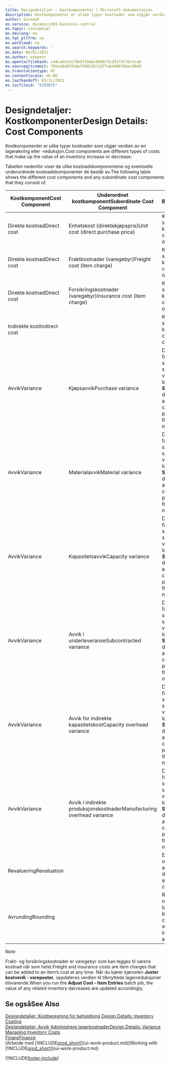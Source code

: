 ```yaml
---
title: Designdetaljer – Kostkomponenter | Microsoft-dokumentasjon
description: Kostkomponenter er ulike typer kostnader som utgjør verdien av en lagerøkning eller -reduksjon.
author: SorenGP
ms.service: dynamics365-business-central
ms.topic: conceptual
ms.devlang: na
ms.tgt_pltfrm: na
ms.workload: na
ms.search.keywords: ''
ms.date: 04/01/2021
ms.author: edupont
ms.openlocfilehash: c44ca651417bb9f2b66c009bf3cd51f4f3dc5ca8
ms.sourcegitcommit: 766e2840fd16efb901d211d7fa64d96766ac99d9
ms.translationtype: HT
ms.contentlocale: nb-NO
ms.lasthandoff: 03/31/2021
ms.locfileid: "5783875"
---
```

# <a name="design-details-cost-components"></a><span data-ttu-id="caf7e-103">Designdetaljer: Kostkomponenter</span><span class="sxs-lookup"><span data-stu-id="caf7e-103">Design Details: Cost Components</span></span>
<span data-ttu-id="caf7e-104">Kostkomponenter er ulike typer kostnader som utgjør verdien av en lagerøkning eller -reduksjon.</span><span class="sxs-lookup"><span data-stu-id="caf7e-104">Cost components are different types of costs that make up the value of an inventory increase or decrease.</span></span>  

 <span data-ttu-id="caf7e-105">Tabellen nedenfor viser de ulike kostnadskomponentene og eventuelle underordnede kostnadskomponenter de består av.</span><span class="sxs-lookup"><span data-stu-id="caf7e-105">The following table shows the different cost components and any subordinate cost components that they consist of.</span></span>  

|<span data-ttu-id="caf7e-106">Kostkomponent</span><span class="sxs-lookup"><span data-stu-id="caf7e-106">Cost Component</span></span>|<span data-ttu-id="caf7e-107">Underordnet kostkomponent</span><span class="sxs-lookup"><span data-stu-id="caf7e-107">Subordinate Cost Component</span></span>|<span data-ttu-id="caf7e-108">Beskrivelse</span><span class="sxs-lookup"><span data-stu-id="caf7e-108">Description</span></span>|  
|--------------------|--------------------------------|---------------------------------------|  
|<span data-ttu-id="caf7e-109">Direkte kostnad</span><span class="sxs-lookup"><span data-stu-id="caf7e-109">Direct cost</span></span>|<span data-ttu-id="caf7e-110">Enhetskost (direktekjøpspris)</span><span class="sxs-lookup"><span data-stu-id="caf7e-110">Unit cost (direct purchase price)</span></span>|<span data-ttu-id="caf7e-111">Kostnader som kan spores til et kostobjekt.</span><span class="sxs-lookup"><span data-stu-id="caf7e-111">Cost that can be traced to a cost object.</span></span>|  
|<span data-ttu-id="caf7e-112">Direkte kostnad</span><span class="sxs-lookup"><span data-stu-id="caf7e-112">Direct cost</span></span>|<span data-ttu-id="caf7e-113">Fraktkostnader (varegebyr)</span><span class="sxs-lookup"><span data-stu-id="caf7e-113">Freight cost (item charge)</span></span>|<span data-ttu-id="caf7e-114">Kostnader som kan spores til et kostobjekt.</span><span class="sxs-lookup"><span data-stu-id="caf7e-114">Cost that can be traced to a cost object.</span></span>|  
|<span data-ttu-id="caf7e-115">Direkte kostnad</span><span class="sxs-lookup"><span data-stu-id="caf7e-115">Direct cost</span></span>|<span data-ttu-id="caf7e-116">Forsikringskostnader (varegebyr)</span><span class="sxs-lookup"><span data-stu-id="caf7e-116">Insurance cost (item charge)</span></span>|<span data-ttu-id="caf7e-117">Kostnader som kan spores til et kostobjekt.</span><span class="sxs-lookup"><span data-stu-id="caf7e-117">Cost that can be traced to a cost object.</span></span>|  
|<span data-ttu-id="caf7e-118">Indirekte kost</span><span class="sxs-lookup"><span data-stu-id="caf7e-118">Indirect cost</span></span>||<span data-ttu-id="caf7e-119">Kostnad som ikke kan spores til et kostobjekt.</span><span class="sxs-lookup"><span data-stu-id="caf7e-119">Cost that cannot be traced to a cost object.</span></span>|  
|<span data-ttu-id="caf7e-120">Avvik</span><span class="sxs-lookup"><span data-stu-id="caf7e-120">Variance</span></span>|<span data-ttu-id="caf7e-121">Kjøpsavvik</span><span class="sxs-lookup"><span data-stu-id="caf7e-121">Purchase variance</span></span>|<span data-ttu-id="caf7e-122">Differansen mellom faktiske kostnader og standardkostnader, som bare bokføres for varer som bruker lagermetoden **Standard**.</span><span class="sxs-lookup"><span data-stu-id="caf7e-122">The difference between actual and standard costs, which is only posted for items using the **Standard** costing method.</span></span>|  
|<span data-ttu-id="caf7e-123">Avvik</span><span class="sxs-lookup"><span data-stu-id="caf7e-123">Variance</span></span>|<span data-ttu-id="caf7e-124">Materialavvik</span><span class="sxs-lookup"><span data-stu-id="caf7e-124">Material variance</span></span>|<span data-ttu-id="caf7e-125">Differansen mellom faktiske kostnader og standardkostnader, som bare bokføres for varer som bruker lagermetoden **Standard**.</span><span class="sxs-lookup"><span data-stu-id="caf7e-125">The difference between actual and standard costs, which is only posted for items using the **Standard** costing method.</span></span>|  
|<span data-ttu-id="caf7e-126">Avvik</span><span class="sxs-lookup"><span data-stu-id="caf7e-126">Variance</span></span>|<span data-ttu-id="caf7e-127">Kapasitetsavvik</span><span class="sxs-lookup"><span data-stu-id="caf7e-127">Capacity variance</span></span>|<span data-ttu-id="caf7e-128">Differansen mellom faktiske kostnader og standardkostnader, som bare bokføres for varer som bruker lagermetoden **Standard**.</span><span class="sxs-lookup"><span data-stu-id="caf7e-128">The difference between actual and standard costs, which is only posted for items using the **Standard** costing method.</span></span>|  
|<span data-ttu-id="caf7e-129">Avvik</span><span class="sxs-lookup"><span data-stu-id="caf7e-129">Variance</span></span>|<span data-ttu-id="caf7e-130">Avvik i underleveranse</span><span class="sxs-lookup"><span data-stu-id="caf7e-130">Subcontracted variance</span></span>|<span data-ttu-id="caf7e-131">Differansen mellom faktiske kostnader og standardkostnader, som bare bokføres for varer som bruker lagermetoden **Standard**.</span><span class="sxs-lookup"><span data-stu-id="caf7e-131">The difference between actual and standard costs, which is only posted for items using the **Standard** costing method.</span></span>|  
|<span data-ttu-id="caf7e-132">Avvik</span><span class="sxs-lookup"><span data-stu-id="caf7e-132">Variance</span></span>|<span data-ttu-id="caf7e-133">Avvik for indirekte kapasitetskost</span><span class="sxs-lookup"><span data-stu-id="caf7e-133">Capacity overhead variance</span></span>|<span data-ttu-id="caf7e-134">Differansen mellom faktiske kostnader og standardkostnader, som bare bokføres for varer som bruker lagermetoden **Standard**.</span><span class="sxs-lookup"><span data-stu-id="caf7e-134">The difference between actual and standard costs, which is only posted for items using the **Standard** costing method.</span></span>|  
|<span data-ttu-id="caf7e-135">Avvik</span><span class="sxs-lookup"><span data-stu-id="caf7e-135">Variance</span></span>|<span data-ttu-id="caf7e-136">Avvik i indirekte produksjonskostnader</span><span class="sxs-lookup"><span data-stu-id="caf7e-136">Manufacturing overhead variance</span></span>|<span data-ttu-id="caf7e-137">Differansen mellom faktiske kostnader og standardkostnader, som bare bokføres for varer som bruker lagermetoden **Standard**.</span><span class="sxs-lookup"><span data-stu-id="caf7e-137">The difference between actual and standard costs, which is only posted for items using the **Standard** costing method.</span></span>|  
|<span data-ttu-id="caf7e-138">Revaluering</span><span class="sxs-lookup"><span data-stu-id="caf7e-138">Revaluation</span></span>||<span data-ttu-id="caf7e-139">En nedskrivning eller oppskrivning av den aktuelle lagerverdien.</span><span class="sxs-lookup"><span data-stu-id="caf7e-139">A depreciation or appreciation of the current inventory value.</span></span>|  
|<span data-ttu-id="caf7e-140">Avrunding</span><span class="sxs-lookup"><span data-stu-id="caf7e-140">Rounding</span></span>||<span data-ttu-id="caf7e-141">Rest som skyldes måten verdsetting av lagerreduksjoner beregnes på.</span><span class="sxs-lookup"><span data-stu-id="caf7e-141">Residuals caused by the way in which valuation of inventory decreases are calculated.</span></span>|  

> [!NOTE]  
>  <span data-ttu-id="caf7e-142">Frakt- og forsikringskostnader er varegebyr som kan legges til varens kostnad når som helst.</span><span class="sxs-lookup"><span data-stu-id="caf7e-142">Freight and insurance costs are item charges that can be added to an item’s cost at any time.</span></span> <span data-ttu-id="caf7e-143">Når du kjører kjørselen **Juster kostverdi - vareposter**, oppdateres verdien til tilknyttede lagerreduksjoner tilsvarende.</span><span class="sxs-lookup"><span data-stu-id="caf7e-143">When you run the **Adjust Cost - Item Entries** batch job, the value of any related inventory decreases are updated accordingly.</span></span>  

## <a name="see-also"></a><span data-ttu-id="caf7e-144">Se også</span><span class="sxs-lookup"><span data-stu-id="caf7e-144">See Also</span></span>  
 <span data-ttu-id="caf7e-145">[Designdetaljer: Kostberegning for beholdning](design-details-inventory-costing.md) </span><span class="sxs-lookup"><span data-stu-id="caf7e-145">[Design Details: Inventory Costing](design-details-inventory-costing.md) </span></span>  
 <span data-ttu-id="caf7e-146">[Designdetaljer: Avvik](design-details-variance.md) [Administrere lagerkostnader](finance-manage-inventory-costs.md)</span><span class="sxs-lookup"><span data-stu-id="caf7e-146">[Design Details: Variance](design-details-variance.md) [Managing Inventory Costs](finance-manage-inventory-costs.md)</span></span>  
 [<span data-ttu-id="caf7e-147">Finans</span><span class="sxs-lookup"><span data-stu-id="caf7e-147">Finance</span></span>](finance.md)  
 <span data-ttu-id="caf7e-148">[Arbeide med [!INCLUDE[prod_short](includes/prod_short.md)]](ui-work-product.md)</span><span class="sxs-lookup"><span data-stu-id="caf7e-148">[Working with [!INCLUDE[prod_short](includes/prod_short.md)]](ui-work-product.md)</span></span>  


[!INCLUDE[footer-include](includes/footer-banner.md)]